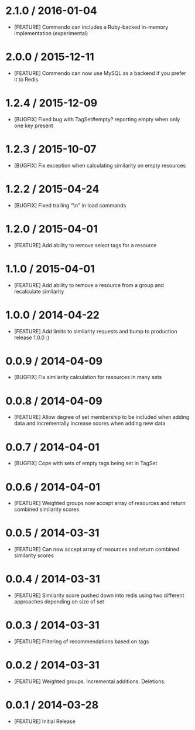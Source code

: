 # 2.1.0 / 2016-01-04
* [FEATURE] Commendo can includes a Ruby-backed in-memory implementation (experimental)

# 2.0.0 / 2015-12-11
* [FEATURE] Commendo can now use MySQL as a backend if you prefer it to Redis

# 1.2.4 / 2015-12-09
* [BUGFIX] Fixed bug with TagSet#empty? reporting empty when only one key present

# 1.2.3 / 2015-10-07
* [BUGFIX] Fix exception when calculating similarity on empty resources

# 1.2.2 / 2015-04-24
* [BUGFIX] Fixed trailing "\n" in load commands

# 1.2.0 / 2015-04-01
* [FEATURE] Add ability to remove select tags for a resource

# 1.1.0 / 2015-04-01
* [FEATURE] Add ability to remove a resource from a group and recalculate similarity

# 1.0.0 / 2014-04-22
* [FEATURE] Add limits to similarity requests and bump to production release 1.0.0 :)

# 0.0.9 / 2014-04-09
* [BUGFIX] Fix similarity calculation for resources in many sets

# 0.0.8 / 2014-04-09
* [FEATURE] Allow degree of set membership to be included when adding data and incrementally increase scores when adding new data

# 0.0.7 / 2014-04-01
* [BUGFIX] Cope with sets of empty tags being set in TagSet

# 0.0.6 / 2014-04-01
* [FEATURE] Weighted groups now accept array of resources and return combined similarity scores

# 0.0.5 / 2014-03-31
* [FEATURE] Can now accept array of resources and return combined similarity scores

# 0.0.4 / 2014-03-31
* [FEATURE] Similarity score pushed down into redis using two different approaches depending on size of set

# 0.0.3 / 2014-03-31
* [FEATURE] Filtering of recommendations based on tags

# 0.0.2 / 2014-03-31
* [FEATURE] Weighted groups. Incremental additions. Deletions.

# 0.0.1 / 2014-03-28
* [FEATURE] Initial Release
